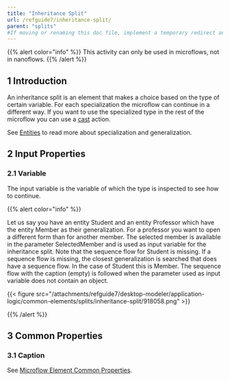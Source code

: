 ```yaml
---
title: "Inheritance Split"
url: /refguide7/inheritance-split/
parent: "splits"
#If moving or renaming this doc file, implement a temporary redirect and let the respective team know they should update the URL in the product. See Mapping to Products for more details.
---
```


{{% alert color="info" %}}
This activity can only be used in microflows, not in nanoflows.
{{% /alert %}}

## 1 Introduction

An inheritance split is an element that makes a choice based on the type of certain variable. For each specialization the microflow can continue in a different way. If you want to use the specialized type in the rest of the microflow you can use a [cast](/refguide7/cast-object/) action.

See [Entities](/refguide7/entities/) to read more about specialization and generalization.

## 2 Input Properties

### 2.1 Variable

The input variable is the variable of which the type is inspected to see how to continue.

{{% alert color="info" %}}

Let us say you have an entity Student and an entity Professor which have the entity Member as their generalization. For a professor you want to open a different form than for another member. The selected member is available in the parameter SelectedMember and is used as input variable for the inheritance split. Note that the sequence flow for Student is missing. If a sequence flow is missing, the closest generalization is searched that does have a sequence flow. In the case of Student this is Member. The sequence flow with the caption (empty) is followed when the parameter used as input variable does not contain an object.

{{< figure src="/attachments/refguide7/desktop-modeler/application-logic/common-elements/splits/inheritance-split/918058.png" >}}

{{% /alert %}}

## 3 Common Properties

### 3.1 Caption

See [Microflow Element Common Properties](/refguide7/microflow-element-common-properties/).
